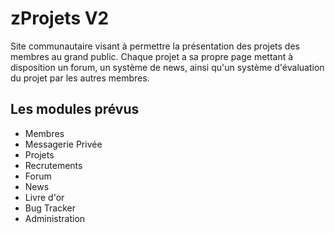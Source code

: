 ﻿zProjets V2
===========

Site communautaire visant à permettre la présentation des projets des membres au grand public. Chaque projet a sa propre page mettant à disposition un forum, un système de news, ainsi qu'un système d'évaluation du projet par les autres membres.



Les modules prévus
---------------------

* Membres
* Messagerie Privée
* Projets
* Recrutements
* Forum
* News
* Livre d'or
* Bug Tracker
* Administration